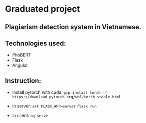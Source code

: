 # Graduated project

## Plagiarism detection system in Vietnamese.
## Technologies used:
- PhoBERT
- Flask
- Angular

## Instruction:
- Install pytorch with cuda:
    ```pip install torch -f https://download.pytorch.org/whl/torch_stable.html```
    
- In server:
    ```set FLASK_APP=server```
    ```flask run```

- In client:
    ```ng serve```